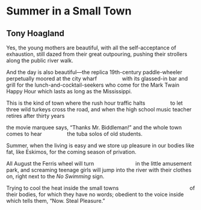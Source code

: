 # Summer in a Small Town
## Tony Hoagland
Yes, the young mothers are beautiful,
with all the self-acceptance of exhaustion,
still dazed from their great outpouring,
pushing their strollers along the public river walk.

And the day is also beautiful—the replica 19th-century paddle-wheeler
perpetually moored at the city wharf
                with its glassed-in bar and grill
for the lunch-and-cocktail-seekers
who come for the Mark Twain Happy Hour
which lasts as long as the Mississippi.

This is the kind of town where the rush hour traffic halts
                to let three wild turkeys cross the road,
and when the high school music teacher retires
after thirty years

the movie marquee says, “Thanks Mr. Biddleman!”
and the whole town comes to hear
                the tuba solos of old students.

Summer, when the living is easy
and we store up pleasure in our bodies
like fat, like Eskimos,
for the coming season of privation.

All August the Ferris wheel will turn
                           in the little amusement park,
and screaming teenage girls will jump into the river
with their clothes on,
right next to the _No Swimming_ sign.

Trying to cool the heat inside the small towns
                                               of their bodies,
for which they have no words;
obedient to the voice inside which tells them,
“Now. Steal Pleasure.”